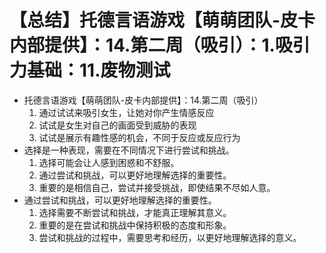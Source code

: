 # 【总结】托德言语游戏【萌萌团队-皮卡内部提供】：14.第二周（吸引）：1.吸引力基础：11.废物测试

-   托德言语游戏【萌萌团队-皮卡内部提供】：14.第二周（吸引）
    1.  通过试试来吸引女生，让她对你产生情感反应
    2.  试试是女生对自己的画面受到威胁的表现
    3.  试试是展示有趣性感的机会，不同于反应或反应行为
-   选择是一种表现，需要在不同情况下进行尝试和挑战。
    1.  选择可能会让人感到困惑和不舒服。
    2.  通过尝试和挑战，可以更好地理解选择的重要性。
    3.  重要的是相信自己，尝试并接受挑战，即使结果不尽如人意。
-   通过尝试和挑战，可以更好地理解选择的重要性。
    1.  选择需要不断尝试和挑战，才能真正理解其意义。
    2.  重要的是在尝试和挑战中保持积极的态度和形象。
    3.  尝试和挑战的过程中，需要思考和经历，以更好地理解选择的意义。